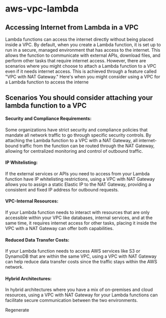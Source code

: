 # aws-vpc-lambda
## Accessing  Internet from Lambda in a VPC
Lambda functions can access the internet directly without being placed inside a VPC. By default, when you create a Lambda function, it is set up to run in a secure, managed environment that has access to the internet. This allows the function to communicate with external APIs, download files, and perform other tasks that require internet access. However, there are scenarios where you might choose to attach a Lambda function to a VPC even if it needs internet access. This is achieved through a feature called "VPC with NAT Gateway." Here's when you might consider using a VPC for a Lambda function to access the interne
## Scenarios  You should consider  attaching your lambda function to a VPC

#### Security and Compliance Requirements:
Some organizations have strict security and compliance policies that mandate all network traffic to go through specific security controls. By attaching the Lambda function to a VPC with a NAT Gateway, all internet-bound traffic from the function can be routed through the NAT Gateway, allowing for centralized monitoring and control of outbound traffic.

#### IP Whitelisting: 
If the external services or APIs you need to access from your Lambda function have IP whitelisting restrictions, using a VPC with NAT Gateway allows you to assign a static Elastic IP to the NAT Gateway, providing a consistent and fixed IP address for outbound requests.

#### VPC-Internal Resources:
If your Lambda function needs to interact with resources that are only accessible within your VPC like databases, internal services, and at the same time, it requires internet access for other tasks, placing it inside the VPC with a NAT Gateway can offer both capabilities.

#### Reduced Data Transfer Costs: 
If your Lambda function needs to access AWS services like S3 or DynamoDB that are within the same VPC, using a VPC with NAT Gateway can help reduce data transfer costs since the traffic stays within the AWS network.

#### Hybrid Architectures: 
In hybrid architectures where you have a mix of on-premises and cloud resources, using a VPC with NAT Gateway for your Lambda functions can facilitate secure communication between the two environments.






Regenerate

